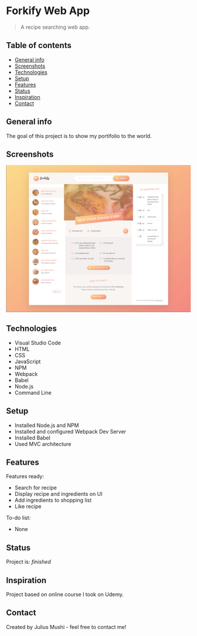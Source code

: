 # Forkify Web App
> A recipe searching web app.

## Table of contents
* [General info](#general-info)
* [Screenshots](#screenshots)
* [Technologies](#technologies)
* [Setup](#setup)
* [Features](#features)
* [Status](#status)
* [Inspiration](#inspiration)
* [Contact](#contact)

## General info
The goal of this project is to show my portifolio to the world.

## Screenshots
![Forkify](./img/Forkify.PNG)

## Technologies
* Visual Studio Code
* HTML
* CSS
* JavaScript
* NPM
* Webpack
* Babel
* Node.js
* Command Line

## Setup
* Installed Node.js and NPM
* Installed and configured Webpack Dev Server
* Installed Babel
* Used MVC architecture

## Features
Features ready:
* Search for recipe
* Display recipe and ingredients on UI
* Add ingredients to shopping list
* Like recipe

To-do list:
* None

## Status
Project is: _finished_

## Inspiration
Project based on online course I took on Udemy.

## Contact
Created by Julius Mushi - feel free to contact me!
